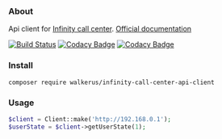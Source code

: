 ### About
Api client for [Infinity call center](https://www.inteltelecom.ru).
[Official documentation](https://www.inteltelecom.ru/wiki/spisok-metodov-i-sobytiy-modulya-integratsii-pri-ispolzovanii-http/)

[![Build Status](https://travis-ci.org/walkerus/infinity-call-center-api-client.svg?branch=master)](https://travis-ci.org/walkerus/infinity-call-center-api-client)
[![Codacy Badge](https://api.codacy.com/project/badge/Grade/cc97ce05a35a4ffaa216cd18f9df7a93)](https://www.codacy.com/manual/walkerus/infinity-call-center-api-client?utm_source=github.com&amp;utm_medium=referral&amp;utm_content=walkerus/infinity-call-center-api-client&amp;utm_campaign=Badge_Grade)
[![Codacy Badge](https://api.codacy.com/project/badge/Coverage/cc97ce05a35a4ffaa216cd18f9df7a93)](https://www.codacy.com/manual/walkerus/infinity-call-center-api-client?utm_source=github.com&utm_medium=referral&utm_content=walkerus/infinity-call-center-api-client&utm_campaign=Badge_Coverage)


### Install
```
composer require walkerus/infinity-call-center-api-client
```

### Usage
```php
$client = Client::make('http://192.168.0.1');
$userState = $client->getUserState(1);
```
